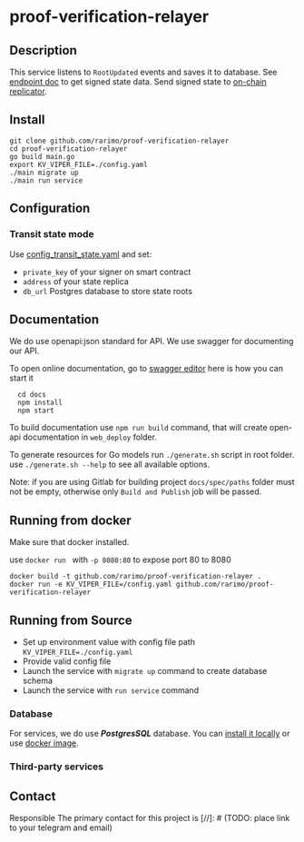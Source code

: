 # proof-verification-relayer

## Description

This service listens to `RootUpdated` events and saves it to database. 
See [endpoint doc](https://rarimo.github.io/proof-verification-relayer/#tag/State/operation/GetStateV2) to get signed state data.
Send signed state to [on-chain replicator](https://github.com/rarimo/passport-voting-contracts/blob/master/contracts/replication/RegistrationSMTReplicator.sol#L32).

## Install

  ```
  git clone github.com/rarimo/proof-verification-relayer
  cd proof-verification-relayer
  go build main.go
  export KV_VIPER_FILE=./config.yaml
  ./main migrate up
  ./main run service
  ```

## Configuration

### Transit state mode

Use [config_transit_state.yaml](config_transit_state.yaml) and set:

- `private_key` of your signer on smart contract
- `address` of your state replica
- `db_url` Postgres database to store state roots

## Documentation

We do use openapi:json standard for API. We use swagger for documenting our API.

To open online documentation, go to [swagger editor](http://localhost:8080/swagger-editor/) here is how you can start it
```
  cd docs
  npm install
  npm start
```
To build documentation use `npm run build` command,
that will create open-api documentation in `web_deploy` folder.

To generate resources for Go models run `./generate.sh` script in root folder.
use `./generate.sh --help` to see all available options.

Note: if you are using Gitlab for building project `docs/spec/paths` folder must not be
empty, otherwise only `Build and Publish` job will be passed.  

## Running from docker 
  
Make sure that docker installed.

use `docker run ` with `-p 8080:80` to expose port 80 to 8080

  ```
  docker build -t github.com/rarimo/proof-verification-relayer .
  docker run -e KV_VIPER_FILE=/config.yaml github.com/rarimo/proof-verification-relayer
  ```

## Running from Source

* Set up environment value with config file path `KV_VIPER_FILE=./config.yaml`
* Provide valid config file
* Launch the service with `migrate up` command to create database schema
* Launch the service with `run service` command


### Database
For services, we do use ***PostgresSQL*** database. 
You can [install it locally](https://www.postgresql.org/download/) or use [docker image](https://hub.docker.com/_/postgres/).


### Third-party services


## Contact

Responsible 
The primary contact for this project is  [//]: # (TODO: place link to your telegram and email)
